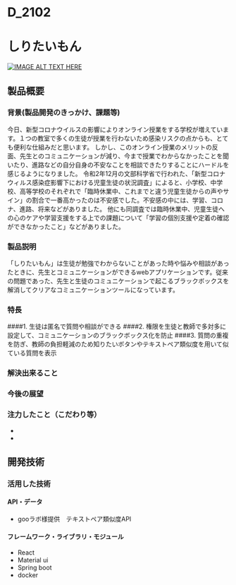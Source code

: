 # D_2102
# しりたいもん

[![IMAGE ALT TEXT HERE](https://jphacks.com/wp-content/uploads/2021/07/JPHACKS2021_ogp.jpg)](https://www.youtube.com/watch?v=LUPQFB4QyVo)

## 製品概要
### 背景(製品開発のきっかけ、課題等)
今日、新型コロナウイルスの影響によりオンライン授業をする学校が増えています。１つの教室で多くの生徒が授業を行わないため感染リスクの点からも、とても便利な仕組みだと思います。
しかし、このオンライン授業のメリットの反面、先生とのコミュニケーションが減り、今まで授業でわからなかったことを聞いたり、進路などの自分自身の不安なことを相談できたりすることにハードルを感じるようになりました。
令和2年12月の文部科学省で行われた、「新型コロナウィルス感染症影響下における児童生徒の状況調査」によると、小学校、中学校、高等学校のそれぞれで「臨時休業中、これまでと違う児童生徒からの声やサイン」の割合で一番高かったのは不安感でした。不安感の中には、学習、コロナ、進路、将来などがありました。
他にも同調査では臨時休業中、児童生徒への心のケアや学習支援をする上での課題について「学習の個別支援や定着の確認ができなかったこと」などがありました。
### 製品説明
「しりたいもん」は生徒が勉強でわからないことがあった時や悩みや相談があったときに、先生とコミュニケーションができるwebアプリケーションです。従来の問題であった、先生と生徒のコミュニケーションで起こるブラックボックスを解消してクリアなコミュニケーションツールになっています。
### 特長
####1. 生徒は匿名で質問や相談ができる
####2. 権限を生徒と教師で多対多に設定して、コミュニケーションのブラックボックス化を防止
####3. 質問の重複を防ぎ、教師の負担軽減のため知りたいボタンやテキストペア類似度を用いて似ている質問を表示

### 解決出来ること

### 今後の展望
### 注力したこと（こだわり等）
* 
* 

## 開発技術
### 活用した技術
#### API・データ
* gooラボ様提供　テキストペア類似度API

#### フレームワーク・ライブラリ・モジュール
* React
* Material ui
* Spring boot
* docker

